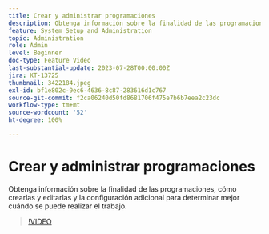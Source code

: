 ```yaml
---
title: Crear y administrar programaciones
description: Obtenga información sobre la finalidad de las programaciones, cómo crearlas y editarlas y la configuración adicional para determinar mejor cuándo se puede realizar el trabajo.
feature: System Setup and Administration
topic: Administration
role: Admin
level: Beginner
doc-type: Feature Video
last-substantial-update: 2023-07-28T00:00:00Z
jira: KT-13725
thumbnail: 3422184.jpeg
exl-id: bf1e802c-9ec6-4636-8c87-283616d1c767
source-git-commit: f2ca06240d50fd8681706f475e7b6b7eea2c23dc
workflow-type: tm+mt
source-wordcount: '52'
ht-degree: 100%

---
```


# Crear y administrar programaciones

Obtenga información sobre la finalidad de las programaciones, cómo crearlas y editarlas y la configuración adicional para determinar mejor cuándo se puede realizar el trabajo.

>[!VIDEO](https://video.tv.adobe.com/v/3423344/?quality=12&learn=on&enablevpops&captions=spa)

